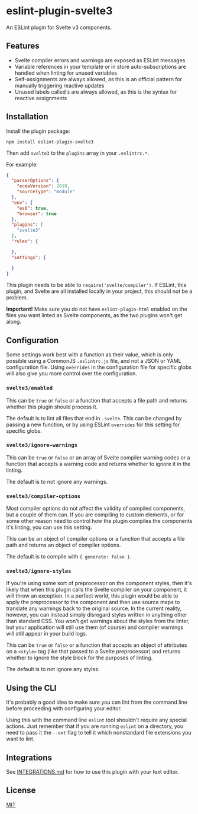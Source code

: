 # eslint-plugin-svelte3

An ESLint plugin for Svelte v3 components.

## Features

- Svelte compiler errors and warnings are exposed as ESLint messages
- Variable references in your template or in store auto-subscriptions are handled when linting for unused variables
- Self-assignments are always allowed, as this is an official pattern for manually triggering reactive updates
- Unused labels called `$` are always allowed, as this is the syntax for reactive assignments

## Installation

Install the plugin package:

```
npm install eslint-plugin-svelte3
```

Then add `svelte3` to the `plugins` array in your `.eslintrc.*`.

For example:

```json
{
  "parserOptions": {
    "ecmaVersion": 2019,
    "sourceType": "module"
  },
  "env": {
    "es6": true,
    "browser": true
  },
  "plugins": [
    "svelte3"
  ],
  "rules": {

  },
  "settings": {

  }
}
```

This plugin needs to be able to `require('svelte/compiler')`. If ESLint, this plugin, and Svelte are all installed locally in your project, this should not be a problem.

**Important!** Make sure you do not have `eslint-plugin-html` enabled on the files you want linted as Svelte components, as the two plugins won't get along.

## Configuration

Some settings work best with a function as their value, which is only possible using a CommonJS `.eslintrc.js` file, and not a JSON or YAML configuration file. Using `overrides` in the configuration file for specific globs will also give you more control over the configuration.

### `svelte3/enabled`

This can be `true` or `false` or a function that accepts a file path and returns whether this plugin should process it.

The default is to lint all files that end in `.svelte`. This can be changed by passing a new function, or by using ESLint `overrides` for this setting for specific globs.

### `svelte3/ignore-warnings`

This can be `true` or `false` or an array of Svelte compiler warning codes or a function that accepts a warning code and returns whether to ignore it in the linting.

The default is to not ignore any warnings.

### `svelte3/compiler-options`

Most compiler options do not affect the validity of compiled components, but a couple of them can. If you are compiling to custom elements, or for some other reason need to control how the plugin compiles the components it's linting, you can use this setting.

This can be an object of compiler options or a function that accepts a file path and returns an object of compiler options.

The default is to compile with `{ generate: false }`.

### `svelte3/ignore-styles`

If you're using some sort of preprocessor on the component styles, then it's likely that when this plugin calls the Svelte compiler on your component, it will throw an exception. In a perfect world, this plugin would be able to apply the preprocessor to the component and then use source maps to translate any warnings back to the original source. In the current reality, however, you can instead simply disregard styles written in anything other than standard CSS. You won't get warnings about the styles from the linter, but your application will still use them (of course) and compiler warnings will still appear in your build logs.

This can be `true` or `false` or a function that accepts an object of attributes on a `<style>` tag (like that passed to a Svelte preprocessor) and returns whether to ignore the style block for the purposes of linting.

The default is to not ignore any styles.

## Using the CLI

It's probably a good idea to make sure you can lint from the command line before proceeding with configuring your editor.

Using this with the command line `eslint` tool shouldn't require any special actions. Just remember that if you are running `eslint` on a directory, you need to pass it the `--ext` flag to tell it which nonstandard file extensions you want to lint.

## Integrations

See [INTEGRATIONS.md](INTEGRATIONS.md) for how to use this plugin with your text editor.

## License

[MIT](LICENSE)

